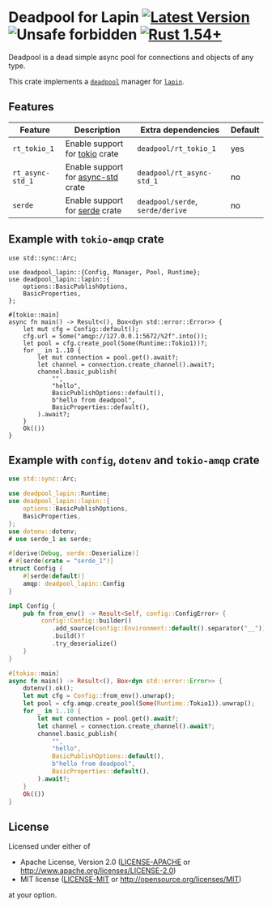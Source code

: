 # Deadpool for Lapin [![Latest Version](https://img.shields.io/crates/v/deadpool-lapin.svg)](https://crates.io/crates/deadpool-lapin) ![Unsafe forbidden](https://img.shields.io/badge/unsafe-forbidden-success.svg "Unsafe forbidden") [![Rust 1.54+](https://img.shields.io/badge/rustc-1.54+-lightgray.svg "Rust 1.54+")](https://blog.rust-lang.org/2021/07/29/Rust-1.54.0.html)

Deadpool is a dead simple async pool for connections and objects
of any type.

This crate implements a [`deadpool`](https://crates.io/crates/deadpool)
manager for [`lapin`](https://crates.io/crates/lapin).

## Features

| Feature          | Description                                                           | Extra dependencies               | Default |
| ---------------- | --------------------------------------------------------------------- | -------------------------------- | ------- |
| `rt_tokio_1`     | Enable support for [tokio](https://crates.io/crates/tokio) crate      | `deadpool/rt_tokio_1`            | yes     |
| `rt_async-std_1` | Enable support for [async-std](https://crates.io/crates/config) crate | `deadpool/rt_async-std_1`        | no      |
| `serde`          | Enable support for [serde](https://crates.io/crates/serde) crate      | `deadpool/serde`, `serde/derive` | no      |

## Example with `tokio-amqp` crate

```rust,no_run
use std::sync::Arc;

use deadpool_lapin::{Config, Manager, Pool, Runtime};
use deadpool_lapin::lapin::{
    options::BasicPublishOptions,
    BasicProperties,
};

#[tokio::main]
async fn main() -> Result<(), Box<dyn std::error::Error>> {
    let mut cfg = Config::default();
    cfg.url = Some("amqp://127.0.0.1:5672/%2f".into());
    let pool = cfg.create_pool(Some(Runtime::Tokio1))?;
    for _ in 1..10 {
        let mut connection = pool.get().await?;
        let channel = connection.create_channel().await?;
        channel.basic_publish(
            "",
            "hello",
            BasicPublishOptions::default(),
            b"hello from deadpool",
            BasicProperties::default(),
        ).await?;
    }
    Ok(())
}
```

## Example with `config`, `dotenv` and `tokio-amqp` crate

```rust
use std::sync::Arc;

use deadpool_lapin::Runtime;
use deadpool_lapin::lapin::{
    options::BasicPublishOptions,
    BasicProperties,
};
use dotenv::dotenv;
# use serde_1 as serde;

#[derive(Debug, serde::Deserialize)]
# #[serde(crate = "serde_1")]
struct Config {
    #[serde(default)]
    amqp: deadpool_lapin::Config
}

impl Config {
    pub fn from_env() -> Result<Self, config::ConfigError> {
         config::Config::builder()
            .add_source(config::Environment::default().separator("__"))
            .build()?
            .try_deserialize()
    }
}

#[tokio::main]
async fn main() -> Result<(), Box<dyn std::error::Error>> {
    dotenv().ok();
    let mut cfg = Config::from_env().unwrap();
    let pool = cfg.amqp.create_pool(Some(Runtime::Tokio1)).unwrap();
    for _ in 1..10 {
        let mut connection = pool.get().await?;
        let channel = connection.create_channel().await?;
        channel.basic_publish(
            "",
            "hello",
            BasicPublishOptions::default(),
            b"hello from deadpool",
            BasicProperties::default(),
        ).await?;
    }
    Ok(())
}
```

## License

Licensed under either of

- Apache License, Version 2.0 ([LICENSE-APACHE](LICENSE-APACHE) or <http://www.apache.org/licenses/LICENSE-2.0>)
- MIT license ([LICENSE-MIT](LICENSE-MIT) or <http://opensource.org/licenses/MIT>)

at your option.
